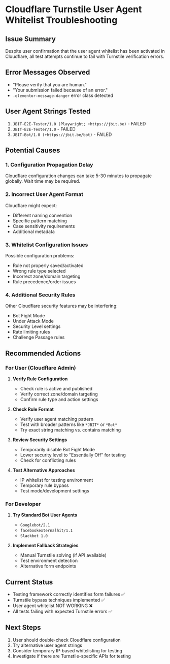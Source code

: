 # Cloudflare Turnstile User Agent Whitelist Troubleshooting

## Issue Summary
Despite user confirmation that the user agent whitelist has been activated in Cloudflare, all test attempts continue to fail with Turnstile verification errors.

## Error Messages Observed
- "Please verify that you are human."
- "Your submission failed because of an error."
- `.elementor-message-danger` error class detected

## User Agent Strings Tested
1. `JBIT-E2E-Tester/1.0 (Playwright; +https://jbit.be)` - FAILED
2. `JBIT-E2E-Tester/1.0` - FAILED
3. `JBIT-Bot/1.0 (+https://jbit.be/bot)` - FAILED

## Potential Causes

### 1. Configuration Propagation Delay
Cloudflare configuration changes can take 5-30 minutes to propagate globally. Wait time may be required.

### 2. Incorrect User Agent Format
Cloudflare might expect:
- Different naming convention
- Specific pattern matching
- Case sensitivity requirements
- Additional metadata

### 3. Whitelist Configuration Issues
Possible configuration problems:
- Rule not properly saved/activated
- Wrong rule type selected
- Incorrect zone/domain targeting
- Rule precedence/order issues

### 4. Additional Security Rules
Other Cloudflare security features may be interfering:
- Bot Fight Mode
- Under Attack Mode
- Security Level settings
- Rate limiting rules
- Challenge Passage rules

## Recommended Actions

### For User (Cloudflare Admin)
1. **Verify Rule Configuration**
   - Check rule is active and published
   - Verify correct zone/domain targeting
   - Confirm rule type and action settings

2. **Check Rule Format**
   - Verify user agent matching pattern
   - Test with broader patterns like `*JBIT*` or `*Bot*`
   - Try exact string matching vs. contains matching

3. **Review Security Settings**
   - Temporarily disable Bot Fight Mode
   - Lower security level to "Essentially Off" for testing
   - Check for conflicting rules

4. **Test Alternative Approaches**
   - IP whitelist for testing environment
   - Temporary rule bypass
   - Test mode/development settings

### For Developer
1. **Try Standard Bot User Agents**
   - `Googlebot/2.1`
   - `facebookexternalhit/1.1`
   - `Slackbot 1.0`

2. **Implement Fallback Strategies**
   - Manual Turnstile solving (if API available)
   - Test environment detection
   - Alternative form endpoints

## Current Status
- Testing framework correctly identifies form failures ✅
- Turnstile bypass techniques implemented ✅
- User agent whitelist NOT WORKING ❌
- All tests failing with expected Turnstile errors ✅

## Next Steps
1. User should double-check Cloudflare configuration
2. Try alternative user agent strings
3. Consider temporary IP-based whitelisting for testing
4. Investigate if there are Turnstile-specific APIs for testing